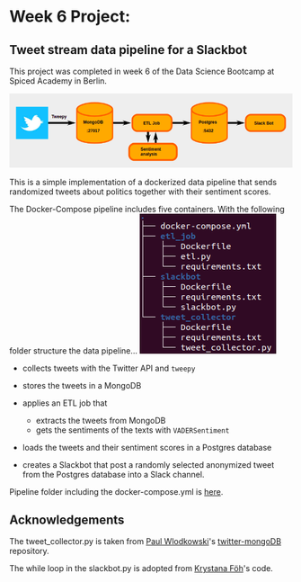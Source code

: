 # Week 6 Project:

## Tweet stream data pipeline for a Slackbot

This project was completed in week 6 of the Data Science Bootcamp at Spiced Academy in Berlin.

![pipeline](structure.png)

This is a simple implementation of a dockerized data pipeline that sends randomized tweets about politics together with their sentiment scores.

The Docker-Compose pipeline includes five containers. With the following folder structure the data pipeline...
![FolderTree](fol_str_tre.png)

- collects tweets with the Twitter API and ```tweepy```

- stores the tweets in a MongoDB
- applies an ETL job that
  - extracts the tweets from MongoDB
  - gets the sentiments of the texts with ```VADERSentiment```
- loads the tweets and their sentiment scores in a Postgres database
- creates a Slackbot that post a randomly selected anonymized tweet from the Postgres database into a Slack channel.

Pipeline folder including the docker-compose.yml is [here](docker_compose).

## Acknowledgements

The tweet_collector.py is taken from [Paul Wlodkowski](https://github.com/pawlodkowski)'s [twitter-mongoDB](https://github.com/pawlodkowski/twitter-mongoDB) repository.

The while loop in the slackbot.py is adopted from [Krystana Föh](https://github.com/Krystana)'s code.
